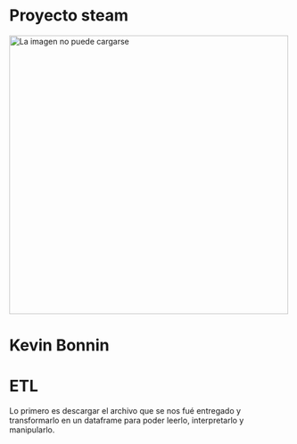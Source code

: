 # Proyecto steam
<img src="https://upload.wikimedia.org/wikipedia/commons/thumb/8/83/Steam_icon_logo.svg/2048px-Steam_icon_logo.svg.png" alt="La imagen no puede cargarse" width="500" height="500">

# Kevin Bonnin

# ETL

Lo primero es descargar el archivo que se nos fué entregado y transformarlo en un dataframe para poder leerlo, interpretarlo y manipularlo.

